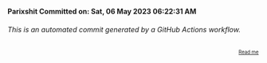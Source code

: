**Parixshit Committed on: Sat, 06 May 2023 06:22:31 AM** <!-- 72b7466e-ed85-439c-86e9-40b0ac0c592f -->

###### This is an automated commit generated by a GitHub Actions workflow.

<div align="right"><sub><sup><a href="https://github.com/Parixshit/AutoCommit.git">Read me</a></sup></sub></div>
